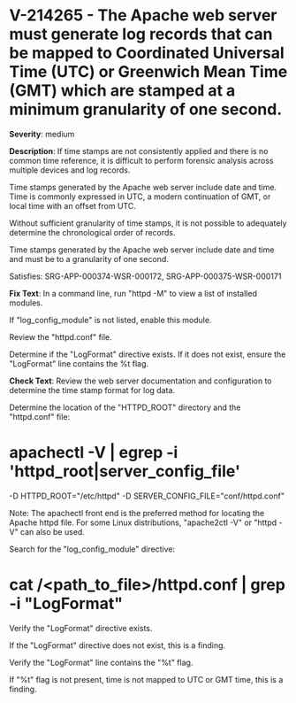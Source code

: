 # V-214265 - The Apache web server must generate log records that can be mapped to Coordinated Universal Time (UTC) or Greenwich Mean Time (GMT) which are stamped at a minimum granularity of one second.

**Severity**: medium

**Description**:
If time stamps are not consistently applied and there is no common time reference, it is difficult to perform forensic analysis across multiple devices and log records.

Time stamps generated by the Apache web server include date and time. Time is commonly expressed in UTC, a modern continuation of GMT, or local time with an offset from UTC.

Without sufficient granularity of time stamps, it is not possible to adequately determine the chronological order of records.

Time stamps generated by the Apache web server include date and time and must be to a granularity of one second.

Satisfies: SRG-APP-000374-WSR-000172, SRG-APP-000375-WSR-000171

**Fix Text**:
 In a command line, run "httpd \-M" to view a list of installed modules\.

If "log\_config\_module" is not listed, enable this module\.

Review the "httpd\.conf" file\.

Determine if the "LogFormat" directive exists\. If it does not exist, ensure the "LogFormat" line contains the %t flag\.

**Check Text**:
Review the web server documentation and configuration to determine the time stamp format for log data.

Determine the location of the "HTTPD_ROOT" directory and the "httpd.conf" file:

# apachectl -V | egrep -i 'httpd_root|server_config_file'
-D HTTPD_ROOT="/etc/httpd"
-D SERVER_CONFIG_FILE="conf/httpd.conf"

Note: The apachectl front end is the preferred method for locating the Apache httpd file. For some Linux distributions, "apache2ctl -V" or  "httpd -V" can also be used.  

Search for the "log_config_module" directive:

# cat /<path_to_file>/httpd.conf | grep -i "LogFormat"

Verify the "LogFormat" directive exists.

If the "LogFormat" directive does not exist, this is a finding.

Verify the "LogFormat" line contains the "%t" flag.
 
If "%t" flag is not present, time is not mapped to UTC or GMT time, this is a finding.
